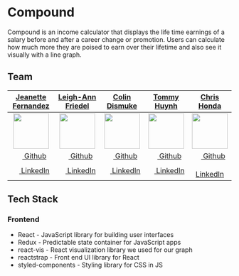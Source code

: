 # Compound

Compound is an income calculator that displays the life time earnings of a salary before and after a career change or promotion. Users can calculate how much more they are poised to earn over their lifetime and also see it visually with a line graph.

## Team

|                                                [**Jeanette Fernandez**](https://github.com/jeanfern5)                                                |                                           [**Leigh-Ann Friedel**](https://github.com/lafriedel)                                            |                                            [**Colin Dismuke**](https://github.com/cpdis)                                             |                                              [**Tommy Huynh**](https://github.com/tommaay)                                               |                                            [**Chris Honda**](https://github.com/honda0306)                                            |
| :--------------------------------------------------------------------------------------------------------------------------------------------------: | :----------------------------------------------------------------------------------------------------------------------------------------: | :----------------------------------------------------------------------------------------------------------------------------------: | :--------------------------------------------------------------------------------------------------------------------------------------: | :-----------------------------------------------------------------------------------------------------------------------------------: |
|                  [<img src="https://avatars2.githubusercontent.com/u/35198028?s=400&v=4" width="80">](https://github.com/jeanfern5)                  |             [<img src="https://avatars1.githubusercontent.com/u/30815547?s=400&v=4" width="80">](https://github.com/lafriedel)             |            [<img src="https://avatars2.githubusercontent.com/u/1472001?s=400&v=4" width="80">](https://github.com/cpdis)             |             [<img src="https://avatars0.githubusercontent.com/u/26946743?s=400&v=4" width="80">](https://github.com/tommaay)             |          [<img src="https://avatars1.githubusercontent.com/u/23174373?s=400&v=4" width="80">](https://github.com/honda0306)           |
|                             [<img src="https://github.com/favicon.ico" width="15"> Github](https://github.com/jeanfern5)                             |                        [<img src="https://github.com/favicon.ico" width="15"> Github](https://github.com/lafriedel)                        |                       [<img src="https://github.com/favicon.ico" width="15"> Github](https://github.com/cpdis)                       |                        [<img src="https://github.com/favicon.ico" width="15"> Github](https://github.com/tommaay)                        |                     [<img src="https://github.com/favicon.ico" width="15"> Github](https://github.com/honda0306)                      |
| [ <img src="https://static.licdn.com/sc/h/al2o9zrvru7aqj8e1x2rzsrca" width="15"> LinkedIn](https://www.linkedin.com/in/jeanettefernandez/) | [ <img src="https://static.licdn.com/sc/h/al2o9zrvru7aqj8e1x2rzsrca" width="15"> LinkedIn](https://www.linkedin.com/in/leigh-ann-friedel/) | [ <img src="https://static.licdn.com/sc/h/al2o9zrvru7aqj8e1x2rzsrca" width="15"> LinkedIn](https://www.linkedin.com/in/colindismuke) | [ <img src="https://static.licdn.com/sc/h/al2o9zrvru7aqj8e1x2rzsrca" width="15"> LinkedIn](https://www.linkedin.com/in/tommy-huynh-ops/) | [ <img src="https://static.licdn.com/sc/h/al2o9zrvru7aqj8e1x2rzsrca" width="15"> LinkedIn](https://www.linkedin.com/in/ichirohonda//) |

## Tech Stack

### Frontend

- React - JavaScript library for building user interfaces
- Redux - Predictable state container for JavaScript apps
- react-vis - React visualization library we used for our graph
- reactstrap - Front end UI library for React
- styled-components - Styling library for CSS in JS
